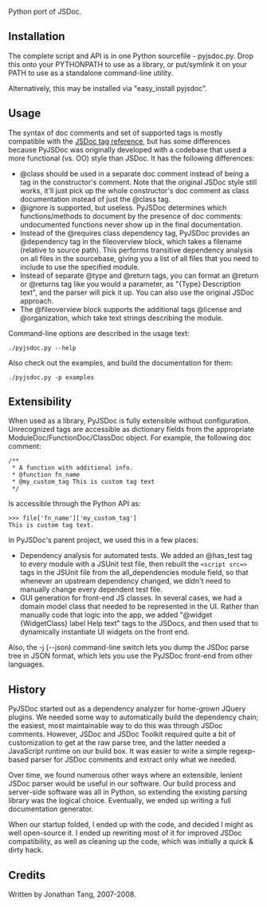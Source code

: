Python port of JSDoc.

## Installation ##

The complete script and API is in one Python sourcefile - pyjsdoc.py.  Drop this onto your PYTHONPATH to use as a library, or put/symlink it on your PATH to use as a standalone command-line utility.

Alternatively, this may be installed via "easy_install pyjsdoc".

## Usage ##

The syntax of doc comments and set of supported tags is mostly compatible with the [JSDoc tag reference](http://jsdoc.sourceforge.net/#tagref), but has some differences because PyJSDoc was originally developed with a codebase that used a more functional (vs. OO) style than JSDoc.  It has the following differences:

* @class should be used in a separate doc comment instead of being a tag in the constructor's comment.  Note that the original JSDoc style still works, it'll just pick up the whole constructor's doc comment as class documentation instead of just the @class tag.
* @ignore is supported, but useless.  PyJSDoc determines which functions/methods to document by the presence of doc comments: undocumented functions never show up in the final documentation.
* Instead of the @requires class dependency tag, PyJSDoc provides an @dependency tag in the fileoverview block, which takes a filename (relative to source path).  This performs transitive dependency analysis on all files in the sourcebase, giving you a list of all files that you need to include to use the specified module.
* Instead of separate @type and @return tags, you can format an @return or @returns tag like you would a parameter, as "{Type} Description text", and the parser will pick it up.  You can also use the original JSDoc approach.
* The @fileoverview block supports the additional tags @license and @organization, which take text strings describing the module.

Command-line options are described in the usage text:

    ./pyjsdoc.py --help

Also check out the examples, and build the documentation for them:

    ./pyjsdoc.py -p examples

## Extensibility ##

When used as a library, PyJSDoc is fully extensible without configuration.  Unrecognized tags are accessible as dictionary fields from the appropriate ModuleDoc/FunctionDoc/ClassDoc object.  For example, the following doc comment:

    /**
     * A function with additional info.
     * @function fn_name
     * @my_custom_tag This is custom tag text
     */

Is accessible through the Python API as:

    >>> file['fn_name']['my_custom_tag']
    This is custom tag text.

In PyJSDoc's parent project, we used this in a few places:

* Dependency analysis for automated tests.  We added an @has_test tag to every module with a JSUnit test file, then rebuilt the `<script src=>` tags in the JSUnit file from the all_dependencies module field, so that whenever an upstream dependency changed, we didn't need to manually change every dependent test file.
* GUI generation for front-end JS classes.  In several cases, we had a domain model class that needed to be represented in the UI.  Rather than manually code that logic into the app, we added "@widget {WidgetClass} label Help text" tags to the JSDocs, and then used that to dynamically instantiate UI widgets on the front end.

Also, the -j (--json) command-line switch lets you dump the JSDoc parse tree in JSON format, which lets you use the PyJSDoc front-end from other languages.

## History ##

PyJSDoc started out as a dependency analyzer for home-grown JQuery plugins.  We needed some way to automatically build the dependency chain; the easiest, most maintainable way to do this was through JSDoc comments.  However, JSDoc and JSDoc Toolkit required quite a bit of customization to get at the raw parse tree, and the latter needed a JavaScript runtime on our build box.  It was easier to write a simple regexp-based parser for JSDoc comments and extract only what we needed.

Over time, we found numerous other ways where an extensible, lenient JSDoc parser would be useful in our software.  Our build process and server-side software was all in Python, so extending the existing parsing library was the logical choice.  Eventually, we ended up writing a full documentation generator.

When our startup folded, I ended up with the code, and decided I might as well open-source it.  I ended up rewriting most of it for improved JSDoc compatibility, as well as cleaning up the code, which was initially a quick & dirty hack.

## Credits ##

Written by Jonathan Tang, 2007-2008.

